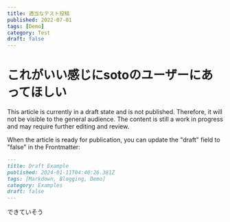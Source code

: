 ```yaml
---
title: 適当なテスト投稿
published: 2022-07-01
tags: [Demo]
category: Test
draft: false
---
```


# これがいい感じにsotoのユーザーにあってほしい

This article is currently in a draft state and is not published. Therefore, it will not be visible to the general audience. The content is still a work in progress and may require further editing and review.

When the article is ready for publication, you can update the "draft" field to "false" in the Frontmatter:

```markdown
---
title: Draft Example
published: 2024-01-11T04:40:26.381Z
tags: [Markdown, Blogging, Demo]
category: Examples
draft: false
---
```
できていそう



